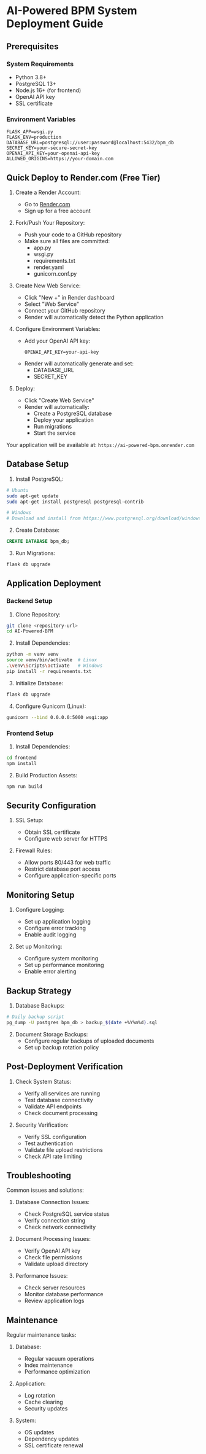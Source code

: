 # AI-Powered BPM System Deployment Guide

## Prerequisites

### System Requirements
- Python 3.8+
- PostgreSQL 13+
- Node.js 16+ (for frontend)
- OpenAI API key
- SSL certificate

### Environment Variables
```
FLASK_APP=wsgi.py
FLASK_ENV=production
DATABASE_URL=postgresql://user:password@localhost:5432/bpm_db
SECRET_KEY=your-secure-secret-key
OPENAI_API_KEY=your-openai-api-key
ALLOWED_ORIGINS=https://your-domain.com
```

## Quick Deploy to Render.com (Free Tier)

1. Create a Render Account:
   - Go to [Render.com](https://render.com)
   - Sign up for a free account

2. Fork/Push Your Repository:
   - Push your code to a GitHub repository
   - Make sure all files are committed:
     - app.py
     - wsgi.py
     - requirements.txt
     - render.yaml
     - gunicorn.conf.py

3. Create New Web Service:
   - Click "New +" in Render dashboard
   - Select "Web Service"
   - Connect your GitHub repository
   - Render will automatically detect the Python application

4. Configure Environment Variables:
   - Add your OpenAI API key:
     ```
     OPENAI_API_KEY=your-api-key
     ```
   - Render will automatically generate and set:
     - DATABASE_URL
     - SECRET_KEY

5. Deploy:
   - Click "Create Web Service"
   - Render will automatically:
     - Create a PostgreSQL database
     - Deploy your application
     - Run migrations
     - Start the service

Your application will be available at: `https://ai-powered-bpm.onrender.com`

## Database Setup

1. Install PostgreSQL:
```bash
# Ubuntu
sudo apt-get update
sudo apt-get install postgresql postgresql-contrib

# Windows
# Download and install from https://www.postgresql.org/download/windows/
```

2. Create Database:
```sql
CREATE DATABASE bpm_db;
```

3. Run Migrations:
```bash
flask db upgrade
```

## Application Deployment

### Backend Setup

1. Clone Repository:
```bash
git clone <repository-url>
cd AI-Powered-BPM
```

2. Install Dependencies:
```bash
python -m venv venv
source venv/bin/activate  # Linux
.\venv\Scripts\activate   # Windows
pip install -r requirements.txt
```

3. Initialize Database:
```bash
flask db upgrade
```

4. Configure Gunicorn (Linux):
```bash
gunicorn --bind 0.0.0.0:5000 wsgi:app
```

### Frontend Setup

1. Install Dependencies:
```bash
cd frontend
npm install
```

2. Build Production Assets:
```bash
npm run build
```

## Security Configuration

1. SSL Setup:
   - Obtain SSL certificate
   - Configure web server for HTTPS

2. Firewall Rules:
   - Allow ports 80/443 for web traffic
   - Restrict database port access
   - Configure application-specific ports

## Monitoring Setup

1. Configure Logging:
   - Set up application logging
   - Configure error tracking
   - Enable audit logging

2. Set up Monitoring:
   - Configure system monitoring
   - Set up performance monitoring
   - Enable error alerting

## Backup Strategy

1. Database Backups:
```bash
# Daily backup script
pg_dump -U postgres bpm_db > backup_$(date +%Y%m%d).sql
```

2. Document Storage Backups:
   - Configure regular backups of uploaded documents
   - Set up backup rotation policy

## Post-Deployment Verification

1. Check System Status:
   - Verify all services are running
   - Test database connectivity
   - Validate API endpoints
   - Check document processing

2. Security Verification:
   - Verify SSL configuration
   - Test authentication
   - Validate file upload restrictions
   - Check API rate limiting

## Troubleshooting

Common issues and solutions:

1. Database Connection Issues:
   - Check PostgreSQL service status
   - Verify connection string
   - Check network connectivity

2. Document Processing Issues:
   - Verify OpenAI API key
   - Check file permissions
   - Validate upload directory

3. Performance Issues:
   - Check server resources
   - Monitor database performance
   - Review application logs

## Maintenance

Regular maintenance tasks:

1. Database:
   - Regular vacuum operations
   - Index maintenance
   - Performance optimization

2. Application:
   - Log rotation
   - Cache clearing
   - Security updates

3. System:
   - OS updates
   - Dependency updates
   - SSL certificate renewal
